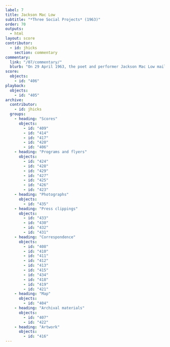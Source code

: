 ```yaml
---
label: 7
title: Jackson Mac Low
subtitle: "*Three Social Projects* (1963)"
order: 70
outputs: 
  - html
layout: score
contributor:
  - id: jhicks
    section: commentary
commentary:
  link: "/07/commentary/"
  blurb: "On 29 April 1963, the poet and performer Jackson Mac Low mailed a series of postcards to a number of his artistic colleagues. Each postcard contained the title and text of a composition by Mac Low. Taken as a series, these works probe the limits of the still-emerging format of the event score. Some compositions ask performers to complete virtually impossible tasks; others appear effortlessly simple. The three *Social Project* scores, in particular, seem designed to spur their recipients to think more clearly, in both conceptual and practical terms, about the theories of social change that were being implicitly invoked in this newly expanded mode of artistic performance."
score:
  objects:
    - id: "406"
playback:
  objects:
    - id: "405"
archive: 
  contributor:
    - id: jhicks
  groups:
    - heading: "Scores"
      objects:
        - id: "409"
        - id: "414"
        - id: "417"
        - id: "420"
        - id: "406"
    - heading: "Programs and flyers"
      objects:
        - id: "424"
        - id: "428"
        - id: "429"
        - id: "427"
        - id: "425"
        - id: "426"
        - id: "423"
    - heading: "Photographs"
      objects:
        - id: "435"
    - heading: "Press clippings"
      objects:
        - id: "433"
        - id: "430"
        - id: "432"
        - id: "431"
    - heading: "Correspondence"
      objects:
        - id: "408"
        - id: "410"
        - id: "411"
        - id: "412"
        - id: "413"
        - id: "415"
        - id: "434"
        - id: "418"
        - id: "419"
        - id: "421"
    - heading: "Map"
      objects:
        - id: "404"
    - heading: "Archival materials"
      objects:
        - id: "407"
        - id: "422"
    - heading: "Artwork"
      objects:
        - id: "416"
---
```


